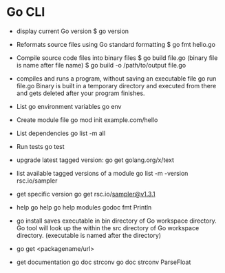 # Go CLI

- display current Go version
  $ go version

- Reformats source files using Go standard formatting
  $ go fmt hello.go

- Compile source code files into binary files
  $ go build file.go
  (binary file is name after file name)
  $ go build -o /path/to/output file.go



- compiles and runs a program, without saving an executable file
  go run file.go
Binary is built in a temporary directory and executed from there and gets deleted after your program finishes.

- List go environment variables
  go env

- Create module file
  go mod init example.com/hello

- List dependencies
  go list -m all

- Run tests
  go test

- upgrade latest tagged version:
  go get golang.org/x/text

- list available tagged versions of a module
  go list -m -version rsc.io/sampler

- get specific version
  go get rsc.io/sampler@v1.3.1

- help
  go help
  go help modules
  godoc fmt Println

- go install <dirName>
saves executable in bin directory of Go workspace directory. Go tool will look up the <dirName> within the src directory of Go workspace directory.
(executable is named after the directory)

- go get <packagename/url>

- get documentation
go doc strconv
go doc strconv ParseFloat
